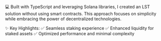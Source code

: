 💻 Built with TypeScript and leveraging Solana libraries, I created an LST solution without using smart contracts. This approach focuses on simplicity while embracing the power of decentralized technologies.

✨ Key Highlights:
✅ Seamless staking experience
✅ Enhanced liquidity for staked assets
✅ Optimized performance and minimal complexity
